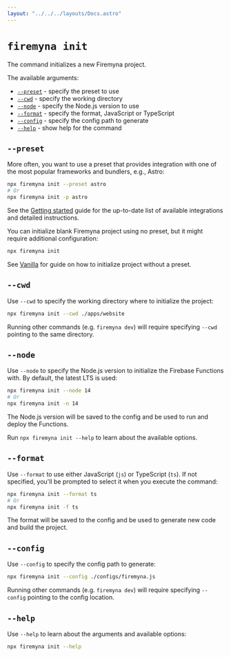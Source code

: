 ```yaml
---
layout: "../../../layouts/Docs.astro"
---
```


# `firemyna init`

The command initializes a new Firemyna project.

The available arguments:

- [`--preset`](#--preset) - specify the preset to use
- [`--cwd`](#--cwd) - specify the working directory
- [`--node`](#--node) - specify the Node.js version to use
- [`--format`](#--format) - specify the format, JavaScript or TypeScript
- [`--config`](#--config) - specify the config path to generate
- [`--help`](#--help) - show help for the command

## `--preset`

More often, you want to use a preset that provides integration with one of the most popular frameworks and bundlers, e.g., Astro:

```bash
npx firemyna init --preset astro
# Or
npx firemyna init -p astro
```

See the [Getting started](/docs/start) guide for the up-to-date list of available integrations and detailed instructions.

You can initialize blank Firemyna project using no preset, but it might require additional configuration:

```bash
npx firemyna init
```

See [Vanilla](/docs/start/vanilla) for guide on how to initialize project without a preset.

## `--cwd`

Use `--cwd` to specify the working directory where to initialize the project:

```bash
npx firemyna init --cwd ./apps/website
```

Running other commands (e.g. `firemyna dev`) will require specifying `--cwd` pointing to the same directory.

## `--node`

Use `--node` to specify the Node.js version to initialize the Firebase Functions with. By default, the latest LTS is used:

```bash
npx firemyna init --node 14
# Or
npx firemyna init -n 14
```

The Node.js version will be saved to the config and be used to run and deploy the Functions.

Run `npx firemyna init --help` to learn about the available options.

## `--format`

Use `--format` to use either JavaScript (`js`) or TypeScript (`ts`). If not specified, you'll be prompted to select it when you execute the command:

```bash
npx firemyna init --format ts
# Or
npx firemyna init -f ts
```

The format will be saved to the config and be used to generate new code and build the project.

## `--config`

Use `--config` to specify the config path to generate:

```bash
npx firemyna init --config ./configs/firemyna.js
```

Running other commands (e.g. `firemyna dev`) will require specifying `--config` pointing to the config location.

## `--help`

Use `--help` to learn about the arguments and available options:

```bash
npx firemyna init --help
```
